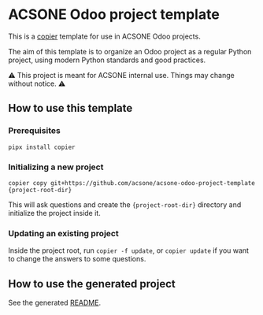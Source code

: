 # ACSONE Odoo project template

This is a [copier](https://pypi.org/project/copier/) template for use in ACSONE Odoo projects.

The aim of this template is to organize an Odoo project as a regular Python project,
using modern Python standards and good practices.

⚠️ This project is meant for ACSONE internal use. Things may change without notice. ⚠️

## How to use this template

### Prerequisites

`pipx install copier`

### Initializing a new project

`copier copy git+https://github.com/acsone/acsone-odoo-project-template {project-root-dir}`

This will ask questions and create the `{project-root-dir}` directory and initialize the
project inside it.

### Updating an existing project

Inside the project root, run `copier -f update`, or `copier update` if you want to
change the answers to some questions.

## How to use the generated project

See the generated [README](src/README.md.jinja).
